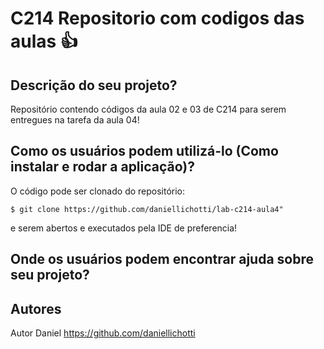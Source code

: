 # C214 Repositorio com codigos das aulas :+1:

## Descrição do seu projeto?

Repositório contendo códigos da aula 02 e 03 de C214 para serem entregues na tarefa da aula 04!

## Como os usuários podem utilizá-lo (Como instalar e rodar a aplicação)?

O código pode ser clonado do repositório:
```
$ git clone https://github.com/daniellichotti/lab-c214-aula4"
``` 
e serem abertos e executados pela IDE de preferencia!</p>


## Onde os usuários podem encontrar ajuda sobre seu projeto?



## Autores

Autor Daniel https://github.com/daniellichotti
